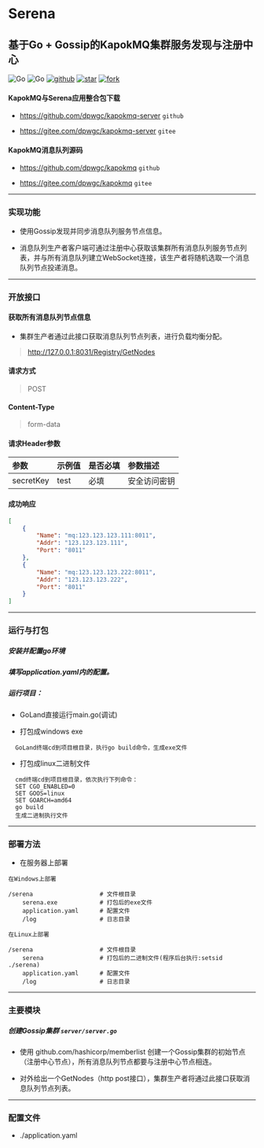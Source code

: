 # Serena

## 基于Go + Gossip的KapokMQ集群服务发现与注册中心

![Go](https://img.shields.io/static/v1?label=LICENSE&message=Apache-2.0&color=orange)
![Go](https://img.shields.io/static/v1?label=Go&message=v1.17&color=blue)
[![github](https://img.shields.io/static/v1?label=Github&message=kapokmq&color=blue)](https://github.com/dpwgc/kapokmq)
[![star](https://gitee.com/dpwgc/kapokmq/badge/star.svg?theme=dark)](https://gitee.com/dpwgc/kapokmq/stargazers)
[![fork](https://gitee.com/dpwgc/kapokmq/badge/fork.svg?theme=dark)](https://gitee.com/dpwgc/kapokmq/members)

#### KapokMQ与Serena应用整合包下载

* https://github.com/dpwgc/kapokmq-server `github`

* https://gitee.com/dpwgc/kapokmq-server `gitee`

#### KapokMQ消息队列源码

* https://github.com/dpwgc/kapokmq `github`

* https://gitee.com/dpwgc/kapokmq `gitee`

***

### 实现功能

* 使用Gossip发现并同步消息队列服务节点信息。

* 消息队列生产者客户端可通过注册中心获取该集群所有消息队列服务节点列表，并与所有消息队列建立WebSocket连接，该生产者将随机选取一个消息队列节点投递消息。

***

### 开放接口

#### 获取所有消息队列节点信息

* 集群生产者通过此接口获取消息队列节点列表，进行负载均衡分配。

> http://127.0.0.1:8031/Registry/GetNodes

#### 请求方式
> POST

#### Content-Type
> form-data

#### 请求Header参数

| 参数        | 示例值   | 是否必填   |  参数描述  |
| :--------   | :-----  | :-----  | :----  |
| secretKey     | test |  必填 | 安全访问密钥 |

#### 成功响应

```json
[
	{
		"Name": "mq:123.123.123.111:8011",
		"Addr": "123.123.123.111",
		"Port": "8011"
	},
	{
		"Name": "mq:123.123.123.222:8011",
		"Addr": "123.123.123.222",
		"Port": "8011"
	}
]
```

***

### 运行与打包

##### 安装并配置go环境

##### 填写application.yaml内的配置。

##### 运行项目：

* GoLand直接运行main.go(调试)

* 打包成windows exe

```
  GoLand终端cd到项目根目录，执行go build命令，生成exe文件
```

* 打包成linux二进制文件

```
  cmd终端cd到项目根目录，依次执行下列命令：
  SET CGO_ENABLED=0
  SET GOOS=linux
  SET GOARCH=amd64
  go build
  生成二进制执行文件
```

***

### 部署方法

* 在服务器上部署

```
在Windows上部署

/serena                   # 文件根目录
    serena.exe            # 打包后的exe文件
    application.yaml      # 配置文件
    /log                  # 日志目录
```

```
在Linux上部署

/serena                   # 文件根目录
    serena                # 打包后的二进制文件(程序后台执行:setsid ./serena)
    application.yaml      # 配置文件
    /log                  # 日志目录
```

***

### 主要模块

##### 创建Gossip集群 `server/server.go`

* 使用 github.com/hashicorp/memberlist 创建一个Gossip集群的初始节点（注册中心节点），所有消息队列节点都要与注册中心节点相连。

* 对外给出一个GetNodes（http post接口），集群生产者将通过此接口获取消息队列节点列表。

***

### 配置文件

* ./application.yaml


